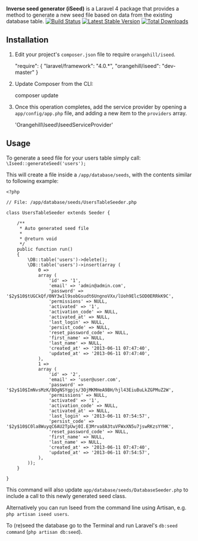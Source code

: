 **Inverse seed generator (iSeed)** is a Laravel 4 package that provides a method to generate a new seed file based on data from the existing database table.
[![Build Status](https://travis-ci.org/orangehill/iseed.png)](http://travis-ci.org/orangehill/iseed)
[![Latest Stable Version](https://poser.pugx.org/orangehill/iseed/v/stable.png)](https://packagist.org/packages/orangehill/iseed) [![Total Downloads](https://poser.pugx.org/orangehill/iseed/downloads.png)](https://packagist.org/packages/orangehill/iseed)

## Installation

1) Edit your project's `composer.json` file to require `orangehill/iseed`.

    "require": {
		"laravel/framework": "4.0.*",
		"orangehill/iseed": "dev-master"
	}

2) Update Composer from the CLI:

    composer update

3) Once this operation completes, add the service provider by opening a `app/config/app.php` file, and adding a new item to the `providers` array.

    'Orangehill\Iseed\IseedServiceProvider'

## Usage

To generate a seed file for your users table simply call: `\Iseed::generateSeed('users');`

This will create a file inside a `/app/database/seeds`, with the contents similar to following example:

	<?php

	// File: /app/database/seeds/UsersTableSeeder.php

	class UsersTableSeeder extends Seeder {

		/**
		 * Auto generated seed file
		 *
		 * @return void
		 */
		public function run()
		{
			\DB::table('users')->delete();
			\DB::table('users')->insert(array (
				0 =>
				array (
					'id' => '1',
					'email' => 'admin@admin.com',
					'password' => '$2y$10$tUGCkQf/0NY3w1l9sobGsudt6UngnoVXx/lUoh9ElcSOD0ERRkK9C',
					'permissions' => NULL,
					'activated' => '1',
					'activation_code' => NULL,
					'activated_at' => NULL,
					'last_login' => NULL,
					'persist_code' => NULL,
					'reset_password_code' => NULL,
					'first_name' => NULL,
					'last_name' => NULL,
					'created_at' => '2013-06-11 07:47:40',
					'updated_at' => '2013-06-11 07:47:40',
				),
				1 =>
				array (
					'id' => '2',
					'email' => 'user@user.com',
					'password' => '$2y$10$ImNvsMzK/BOgNSYgpjs/3OjMKMHeA9BH/hjl43EiuBuLkZGPMuZ2W',
					'permissions' => NULL,
					'activated' => '1',
					'activation_code' => NULL,
					'activated_at' => NULL,
					'last_login' => '2013-06-11 07:54:57',
					'persist_code' => '$2y$10$C0la8WuyqC6AU2TpUwj0I.E3Mrva8A3tuVFWxXN5u7jswRKzsYYHK',
					'reset_password_code' => NULL,
					'first_name' => NULL,
					'last_name' => NULL,
					'created_at' => '2013-06-11 07:47:40',
					'updated_at' => '2013-06-11 07:54:57',
				),
			));
		}

	}

This command will also update `app/database/seeds/DatabaseSeeder.php` to include a call to this newly generated seed class.

Alternatively you can run Iseed from the command line using Artisan, e.g. `php artisan iseed users`.

To (re)seed the database go to the Terminal and run Laravel's `db:seed command` (`php artisan db:seed`).
